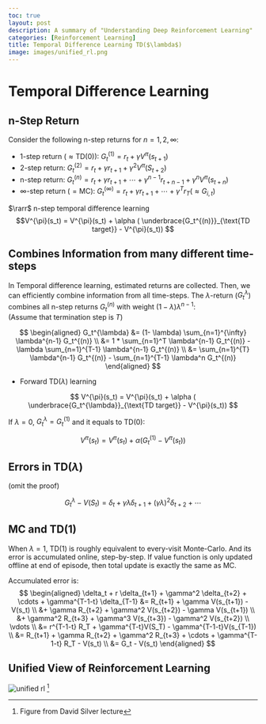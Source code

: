 ```yaml
---
toc: true
layout: post
description: A summary of "Understanding Deep Reinforcement Learning"
categories: [Reinforcement Learning]
title: Temporal Difference Learning TD($\lambda$)
image: images/unified_rl.png
---
```


# Temporal Difference Learning 

## n-Step Return

Consider the following n-step returns for $n=1, 2, \infty$:
- 1-step return ($\approx \text{TD(0)}$): $G_t^{(1)} = r_t + \gamma V^{\pi}(s_{t+1})$
- 2-step return: $G_t^{(2)} = r_t + \gamma r_{t+1} + \gamma^2 V^{\pi}(S_{t+2})$
- n-step return: $G_t^{(n)} = r_t + \gamma r_{t+1} + \cdots + \gamma^{n-1} r_{t+n-1} + \gamma^{n}V^{\pi}(s_{t+n})$
- $\infty$-step return ($= \text{MC}$): $G_t^{(\infty)} = r_t + \gamma r_{t+1} + \cdots + \gamma^{T} r_T (\approx G_{i, t})$

$\rarr$ n-step temporal difference learning
$$V^{\pi}(s_t) = V^{\pi}(s_t) + \alpha ( \underbrace{G_t^{(n)}}_{\text{TD target}} - V^{\pi}(s_t)) $$

## Combines Information from many different time-steps

In Temporal difference learning, estimated returns are collected. Then, we can efficiently combine information from all time-steps. The $\lambda$-return ($G_t^{\lambda}$) combines all n-step returns $G_t^{(n)}$ with weight $(1-\lambda) \lambda^{n-1}$: \
(Assume that termination step is $T$)

$$ \begin{aligned} G_t^{\lambda} &= (1- \lambda) \sum_{n=1}^{\infty} \lambda^{n-1} G_t^{(n)} \\ &= 1 * \sum_{n=1}^T \lambda^{n-1} G_t^{(n)} - \lambda \sum_{n=1}^{T-1} \lambda^{n-1} G_t^{(n)} \\ &= \sum_{n=1}^{T} \lambda^{n-1} G_t^{(n)} - \sum_{n=1}^{T-1} \lambda^n G_t^{(n)} \end{aligned} $$

- Forward $\text{TD}(\lambda)$ learning

$$ V^{\pi}(s_t) = V^{\pi}(s_t) + \alpha ( \underbrace{G_t^{\lambda}}_{\text{TD target}} - V^{\pi}(s_t)) $$

If $\lambda=0$, $G_t^{\lambda} = G_t^{(1)}$ and it equals to $\text{TD}(0)$:

$$ V^{\pi}(s_t) = V^{\pi}(s_t) + \alpha (G_t^{(1)} - V^{\pi}(s_t))$$

## Errors in TD($\lambda$)
(omit the proof)

$$ G_t^{\lambda} - V(S_t) = \delta_t + \gamma \lambda \delta_{t+1} + (\gamma \lambda)^2 \delta_{t+2} + \cdots $$

## MC and TD(1)
When $\lambda=1$, TD(1) is roughly equivalent to every-visit Monte-Carlo. And its error is accumulated online, step-by-step. If value function is only updated offline at end of episode, then total update is exactly the same as MC.

Accumulated error is:
$$ \begin{aligned} \delta_t + r \delta_{t+1} + \gamma^2 \delta_{t+2} + \cdots + \gamma^{T-1-t} \delta_{T-1} &= R_{t+1} + \gamma V(s_{t+1}) - V(s_t) \\ &+ \gamma R_{t+2} + \gamma^2 V(s_{t+2}) - \gamma V(s_{t+1}) \\ &+ \gamma^2 R_{t+3} + \gamma^3 V(s_{t+3}) - \gamma^2 V(s_{t+2}) \\ \vdots \\ &= r^{T-1-t} R_T + \gamma^{T-t}V(S_T) - \gamma^{T-1-t}V(s_{T-1}) \\ &= R_{t+1} + \gamma R_{t+2} + \gamma^2 R_{t+3} + \cdots + \gamma^{T-1-t} R_T - V(s_t) \\ &= G_t - V(s_t)   \end{aligned} $$

## Unified View of Reinforcement Learning

![unified rl]({{site.baseurl}}/images/unified_rl.png "unified rl") [^1]

[^1]: Figure from David Silver lecture